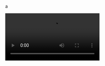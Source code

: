 a

<video src="https://github.com/0kogu/followup-automation-v2/blob/main/video.mp4" width="300" />

a
